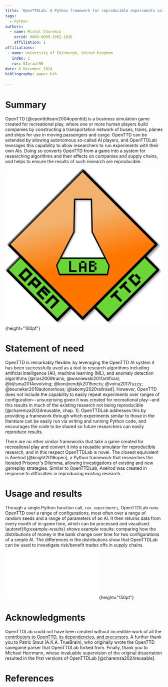```yaml
---
title: 'OpenTTDLab: A Python framework for reproducible experiments using OpenTTD'
tags:
  - Python
authors:
  - name: Michal Charemza
    orcid: 0009-0009-1002-1036
    affiliation: 1
affiliations:
 - name: University of Edinburgh, United Kingdom
   index: 1
   ror: 01nrxwf90
date: 8 December 2024
bibliography: paper.bib

---
```


# Summary

OpenTTD [@openttdteam2004openttd] is a business simulation game created for recreational play, where one or more human players build companies by constructing a transportation network of buses, trains, planes and ships for use in moving passengers and cargo. OpenTTD can be extended by allowing autonomous so-called AI players, and OpenTTDLab leverages this capability to allow researchers to run experiments with their own AIs. Doing so converts OpenTTD from a game into a system for researching algorithms and their effects on companies and supply chains, and helps to ensure the results of such research are reproducible.

![The OpenTTDLab logo. Adapted from the OpenTTD Logo, © OpenTTD Team, licenced under the GNU General Public License Version 2.](../docs/assets/openttdlab-logo.svg){height="100pt"}

# Statement of need

OpenTTD is remarkably flexible: by leveraging the OpenTTD AI system it has been successfully used as a tool to research algorithms including artificial intelligence (AI), machine learning (ML), and anomaly detection algorithms [@rios2009trains; @wisniewski2011artificial; @bijlsma2014evolving; @konijnendijk2015mcts;  @volna2017fuzzy; @beuneker2019autonomous; @lakomy2020railroad]. However, OpenTTD does not include the capability to easily repeat experiments over ranges of configuration--unsurprising given it was created for recreational play--and this results in much of the existing research not being reproducible [@charemza2024reusable, chap. 1]. OpenTTDLab addresses this by providing a framework through which experiments similar to those in the literature can be easily run via writing and running Python code, and encourages the code to be shared so future researchers can easily reproduce results.

There are no other similar frameworks that take a game created for recreational play and convert it into a reusable simulator for reproducible research, and in this respect OpenTTDLab is novel. The closest equivalent is Axelrod [@knight2016open], a Python framework that researches the Iterated Prisoner's Dilemma, allowing investigations of existing and new gameplay strategies. Similar to OpenTTDLab, Axelrod was created in response to difficulties in reproducing existing research.

# Usage and results

Through a single Python function call, `run_experiments`, OpenTTDLab runs OpenTTD over a range of configurations, most often over a range of random seeds and a range of parameters of an AI. It then returns data from every month of in-game time, which can be processed and visualised. \autoref{fig:example-results} shows example results: comparing how the distributions of money in the bank change over time for two configurations of a simple AI. The differences in the distributions show that OpenTTDLab can be used to investigate risk/benefit trades offs in supply chains.

![How the distribution of money in the bank changes over time for a simple AI [@charemza2024parameterised]. The results of 100 runs of OpenTTD are shown, 50 when the AI is configured to build 1 bus, and 50 for when it is configured to build 16 buses. The results are generated by a single call to OpenTTDLab's `run_experiments` function. Image adapted from [@charemza2024reusable, chap. 5].\label{fig:example-results}](example-results-charemza2004reproducible.pdf){height="150pt"}

# Acknowledgments

OpenTTDLab could not have been created without incredible work of all the [contributors to OpenTTD, its dependencies, and precursors](https://github.com/OpenTTD/OpenTTD/blob/master/CREDITS.md). A further thank you to Patric Stout (A.K.A. TrueBrain), who originally wrote the OpenTTD savegame parser that OpenTTDLab forked from. Finally, thank you to Michael Herrmann, whose invaluable supervision of the original dissertation resulted in the first versions of OpenTTDLab [@charemza2024reusable].

# References

